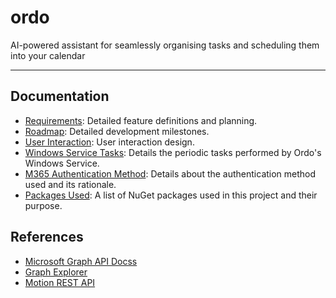 # ordo
AI-powered assistant for seamlessly organising tasks and scheduling them into your calendar

---

## Documentation
- [Requirements](Docs/requirements.md): Detailed feature definitions and planning.
- [Roadmap](Docs/roadmap.md): Detailed development milestones.
- [User Interaction](Docs/ui.md): User interaction design.
- [Windows Service Tasks](Docs/windows_service_tasks.md): Details the periodic tasks performed by Ordo's Windows Service.
- [M365 Authentication Method](Docs/authentication.md): Details about the authentication method used and its rationale.
- [Packages Used](Docs/packages.md): A list of NuGet packages used in this project and their purpose.

## References
- [Microsoft Graph API Docss](https://learn.microsoft.com/en-us/graph/api/overview?view=graph-rest-1.0)
- [Graph Explorer](https://developer.microsoft.com/en-us/graph/graph-explorer)
- [Motion REST API](https://docs.usemotion.com/docs/motion-rest-api)

